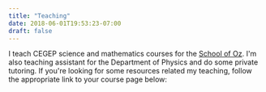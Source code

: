 ```yaml
---
title: "Teaching"
date: 2018-06-01T19:53:23-07:00
draft: false
---
```


I teach CEGEP science and mathematics courses for the [School of Oz](http://www.theschoolofoz.com/welcome). I'm also teaching assistant for the Department of Physics and do some private tutoring. If you're looking for some resources related my teaching, follow the appropriate link to your course page below:
